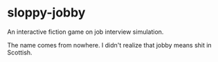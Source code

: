 # sloppy-jobby

An interactive fiction game on job interview simulation.

The name comes from nowhere. I didn't realize that jobby means shit in Scottish.
